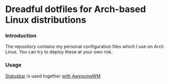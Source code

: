 # Dreadful dotfiles for Arch-based Linux distributions
### Introduction
The repository contains my personal configuration files which I use on Arch Linux. You can try to deploy these at your own risk.
### Usage
[Statusbar][1] is used together [with AwesomeWM][2]

[1]: https://github.com/asuvalov/dots/tree/master/.local/bin/statusbar
[2]: https://github.com/asuvalov/dots/tree/master/.config/awesome
